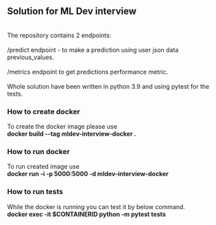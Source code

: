 ## Solution for ML Dev interview
<br>The repository contains 2 endpoints:</br>
<br>/predict endpoint - to make a prediction using user json data previous_values.</br>
<br>/metrics endpoint to get predictions performance metric.</br>
<br>Whole solution have been written in python 3.9 and using pytest for the tests.</br>
### How to create docker
To create the docker image please use 
<br><b > docker build --tag mldev-interview-docker .</b><br>

### How to run docker
To run created image use 
<br><b> docker run -i -p 5000:5000 -d mldev-interview-docker </b>

### How to run tests
While the docker is running you can test it by below command. 
<br><b>docker exec -it $CONTAINERID python -m pytest tests</b>

